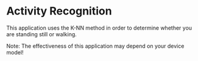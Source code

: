 # Activity Recognition

This application uses the K-NN method in order to determine whether you are standing still or walking. 

Note: The effectiveness of this application may depend on your device model!

